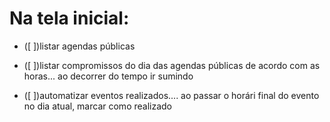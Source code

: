 # Na tela inicial:

- ([ ])listar agendas públicas
- ([ ])listar compromissos do dia das agendas públicas de acordo com as horas... ao decorrer do tempo ir sumindo

- ([ ])automatizar eventos realizados.... ao passar o horári final do evento no dia atual, marcar como realizado
